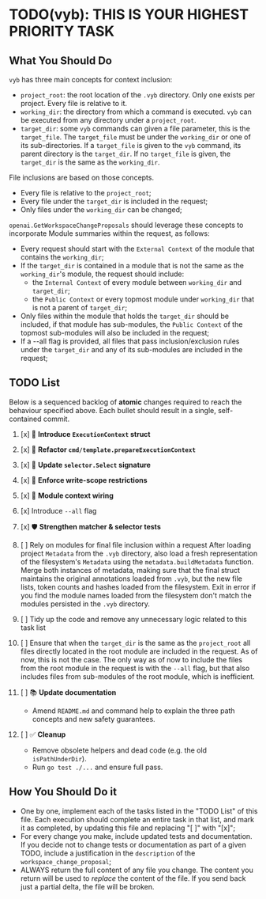 # TODO(vyb): THIS IS YOUR HIGHEST PRIORITY TASK

## What You Should Do
`vyb` has three main concepts for context inclusion:

- `project_root`: the root location of the `.vyb` directory. Only one exists per project. Every file is relative to it.
- `working_dir`: the directory from which a command is executed. `vyb` can be executed from any directory under a `project_root`.
- `target_dir`: some `vyb` commands can given a file parameter, this is the `target_file`. The `target_file` must be under the `working_dir` or one of its sub-directories. If a `target_file` is given to the `vyb` command, its parent directory is the `target_dir`. If no `target_file` is given, the `target_dir` is the same as the `working_dir`.

File inclusions are based on those concepts.
- Every file is relative to the `project_root`;
- Every file under the `target_dir` is included in the request;
- Only files under the `working_dir` can be changed;

`openai.GetWorkspaceChangeProposals` should leverage these concepts to incorporate Module summaries within the request, as follows:

- Every request should start with the `External Context` of the module that contains the `working_dir`;
- If the `target_dir` is contained in a module that is not the same as the `working_dir`'s module, the request should include:
  -  the `Internal Context` of every module between `working_dir` and `target_dir`;
  - the `Public Context` or every topmost module under `working_dir` that is not a parent of `target_dir`;
- Only files within the module that holds the `target_dir` should be included, if that module has sub-modules, the `Public Context` of the topmost sub-modules will also be included in the request;
- If a --all flag is provided, all files that pass inclusion/exclusion rules under the `target_dir` and any of its sub-modules are included in the request; 

## TODO List

Below is a sequenced backlog of **atomic** changes required to reach the
behaviour specified above.  Each bullet should result in a single,
self-contained commit.

1. [x] 🔧 **Introduce `ExecutionContext` struct**
2. [x] 🧹 **Refactor `cmd/template.prepareExecutionContext`**
3. [x] 📁 **Update `selector.Select` signature**
4. [x] 🚦 **Enforce write-scope restrictions**
5. [x] 🧩 **Module context wiring**
6. [x] Introduce `--all` flag 
7. [x] 🛡️ **Strengthen matcher & selector tests**
8. [ ] Rely on modules for final file inclusion within a request
       After loading project `Metadata` from the `.vyb` directory, also load a fresh representation of the 
       filesystem's `Metadata` using the `metadata.buildMetadata` function. Merge both instances of metadata, 
       making sure that the final struct maintains the original annotations loaded from `.vyb`, but the new file lists, 
       token counts and hashes loaded from the filesystem. Exit in error if you find the module names loaded from the 
       filesystem don't match the modules persisted in the `.vyb` directory. 

9.  [ ] Tidy up the code and remove any unnecessary logic related to this task list  

10. [ ] Ensure that when the `target_dir` is the same as the `project_root` all files directly located in the root 
module are included in the request. As of now, this is not the case. The only way as of now to include the files from 
the root module in the request is with the `--all` flag, but that also includes files from sub-modules of the root 
module, which is inefficient.
 
11. [ ] 📚 **Update documentation**
    - Amend `README.md` and command help to explain the three path
      concepts and new safety guarantees.

12. [ ] ✅ **Cleanup**
    - Remove obsolete helpers and dead code (e.g. the old
      `isPathUnderDir`).
    - Run `go test ./...` and ensure full pass.

## How You Should Do it
- One by one, implement each of the tasks listed in the "TODO List" of this file. Each execution should complete an entire task in that list, and mark it as completed, by updating this file and replacing "[ ]" with "[x]";
- For every change you make, include updated tests and documentation. If you decide not to change tests or documentation as part of a given TODO, include a justification in the `description` of the `workspace_change_proposal`;
- ALWAYS return the full content of any file you change. The content you return will be used to *replace* the content of the file. If you send back just a partial delta, the file will be broken.
